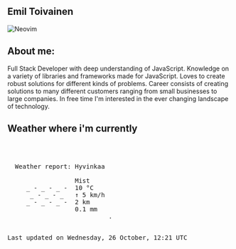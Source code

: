 ## Emil Toivainen 

![Neovim](https://img.shields.io/badge/NeoVim-%2357A143.svg?&style=for-the-badge&logo=neovim&logoColor=white)

## About me: 

Full Stack Developer with deep understanding of JavaScript. Knowledge on a variety of libraries and frameworks made for JavaScript. Loves to create robust solutions for different kinds of problems. Career consists of creating solutions to many different customers ranging from small businesses to large companies. In free time I'm interested in the ever changing landscape of technology. 

## Weather where i'm currently  
<pre>


 
  Weather report: Hyvinkaa  
    
                  Mist  
     _ - _ - _ -  10 °C  
      _ - _ - _   ↑ 5 km/h  
     _ - _ - _ -  2 km  
                  0.1 mm  
                           .


Last updated on Wednesday, 26 October, 12:21 UTC
</pre>
